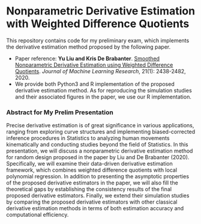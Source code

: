 # Nonparametric Derivative Estimation with Weighted Difference Quotients

This repository contains code for my preliminary exam, which implements the derivative estimation method proposed by the following paper.
- Paper reference: **Yu Liu and Kris De Brabanter**. [Smoothed Nonparametric Derivative Estimation using
Weighted Difference Quotients](https://www.jmlr.org/papers/volume21/19-246/19-246.pdf). _Journal of Machine Learning Research_, 21(1): 2438-2482, 2020.
- We provide both Python3 and R implementation of the proposed derivative estimation method. As for reproducing the simulation studies and their associated figures in the paper, we use our R implementation.

### Abstract for My Prelim Presentation

Precise derivative estimation is of great significance in various applications, ranging from exploring curve structures and implementing biased-corrected inference procedures in Statistics to analyzing human movements kinematically and conducting studies beyond the field of Statistics. In this presentation, we will discuss a nonparametric derivative estimation method for random design proposed in the paper by Liu and De Brabanter (2020). Specifically, we will examine their data-driven derivative estimation framework, which combines weighted difference quotients with local polynomial regression. In addition to presenting the asymptotic properties of the proposed derivative estimators in the paper, we will also fill the theoretical gaps by establishing the consistency results of the final proposed derivative estimators. Finally, we extend their simulation studies by comparing the proposed derivative estimators with other classical derivative estimation methods in terms of both estimation accuracy and computational efficiency.
